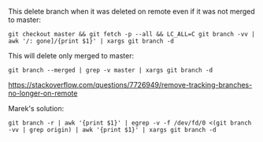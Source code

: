 This delete branch when it was deleted on remote even if it was not merged to master:

`git checkout master && git fetch -p --all && LC_ALL=C git branch -vv | awk '/: gone]/{print $1}' | xargs git branch -d`

This will delete only merged to master:

`git branch --merged | grep -v master | xargs git branch -d`

https://stackoverflow.com/questions/7726949/remove-tracking-branches-no-longer-on-remote

Marek's solution:

`git branch -r | awk '{print $1}' | egrep -v -f /dev/fd/0 <(git branch -vv | grep origin) | awk '{print $1}' | xargs git branch -d`
